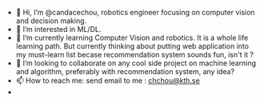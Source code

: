 - 👋 Hi, I’m @candacechou, robotics engineer focusing on computer vision and decision making.
- 👀 I’m interested in ML/DL.
- 🌱 I’m currently learning Computer Vision and robotics. It is a whole life learning path. But currently thinking about putting web application 
     into my must-learn list becase recommendation system sounds fun, isn't it ?
- 💞️ I’m looking to collaborate on any cool side project on machine learning and algorithm, preferably with recommendation system, any idea?
- 📫 How to reach me: send email to me : chchou@kth.se 
- 
<!---
candacechou/candacechou is a ✨ special ✨ repository because its `README.md` (this file) appears on your GitHub profile.
You can click the Preview link to take a look at your changes.
--->
